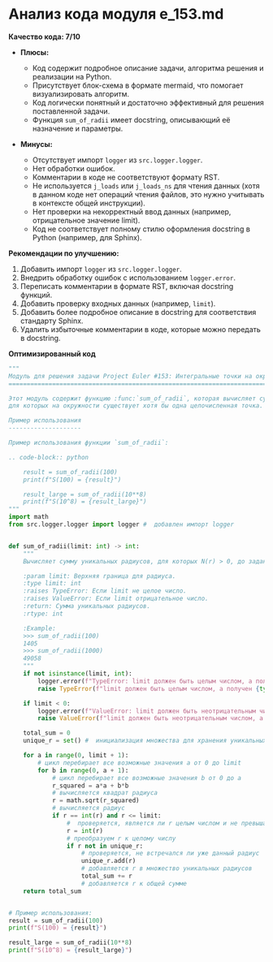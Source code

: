 # Анализ кода модуля e_153.md

**Качество кода: 7/10**

- **Плюсы:**
    - Код содержит подробное описание задачи, алгоритма решения и реализации на Python.
    - Присутствует блок-схема в формате mermaid, что помогает визуализировать алгоритм.
    - Код логически понятный и достаточно эффективный для решения поставленной задачи.
    - Функция `sum_of_radii` имеет docstring, описывающий её назначение и параметры.

- **Минусы:**
    - Отсутствует импорт `logger` из `src.logger.logger`.
    - Нет обработки ошибок.
    - Комментарии в коде не соответствуют формату RST.
    - Не используется `j_loads` или `j_loads_ns` для чтения данных (хотя в данном коде нет операций чтения файлов, это нужно учитывать в контексте общей инструкции).
    - Нет проверки на некорректный ввод данных (например, отрицательное значение limit).
    - Код не соответствует полному стилю оформления docstring в Python (например, для Sphinx).

**Рекомендации по улучшению:**

1.  Добавить импорт `logger` из `src.logger.logger`.
2.  Внедрить обработку ошибок с использованием `logger.error`.
3.  Переписать комментарии в формате RST, включая docstring функций.
4.  Добавить проверку входных данных (например, `limit`).
5.  Добавить более подробное описание в docstring для соответствия стандарту Sphinx.
6.  Удалить избыточные комментарии в коде, которые можно передать в docstring.

**Оптимизированный код**

```python
"""
Модуль для решения задачи Project Euler #153: Интегральные точки на окружности.
=========================================================================================

Этот модуль содержит функцию :func:`sum_of_radii`, которая вычисляет сумму уникальных радиусов,
для которых на окружности существует хотя бы одна целочисленная точка.

Пример использования
--------------------

Пример использования функции `sum_of_radii`:

.. code-block:: python

    result = sum_of_radii(100)
    print(f"S(100) = {result}")

    result_large = sum_of_radii(10**8)
    print(f"S(10^8) = {result_large}")
"""
import math
from src.logger.logger import logger #  добавлен импорт logger


def sum_of_radii(limit: int) -> int:
    """
    Вычисляет сумму уникальных радиусов, для которых N(r) > 0, до заданного предела.

    :param limit: Верхняя граница для радиуса.
    :type limit: int
    :raises TypeError: Если limit не целое число.
    :raises ValueError: Если limit отрицательное число.
    :return: Сумма уникальных радиусов.
    :rtype: int

    :Example:
    >>> sum_of_radii(100)
    1405
    >>> sum_of_radii(1000)
    49058
    """
    if not isinstance(limit, int):
        logger.error(f"TypeError: limit должен быть целым числом, а получен {type(limit)}")
        raise TypeError(f"limit должен быть целым числом, а получен {type(limit)}")

    if limit < 0:
        logger.error(f"ValueError: limit должен быть неотрицательным числом, а получен {limit}")
        raise ValueError(f"limit должен быть неотрицательным числом, а получен {limit}")

    total_sum = 0
    unique_r = set() #  инициализация множества для хранения уникальных радиусов

    for a in range(0, limit + 1):
        # цикл перебирает все возможные значения a от 0 до limit
        for b in range(0, a + 1):
            # цикл перебирает все возможные значения b от 0 до a
            r_squared = a*a + b*b
            # вычисляется квадрат радиуса
            r = math.sqrt(r_squared)
            # вычисляется радиус
            if r == int(r) and r <= limit:
                #  проверяется, является ли r целым числом и не превышает ли предел
                r = int(r)
                # преобразуем r к целому числу
                if r not in unique_r:
                    # проверяется, не встречался ли уже данный радиус
                    unique_r.add(r)
                    # добавляется r в множество уникальных радиусов
                    total_sum += r
                    # добавляется r к общей сумме
    return total_sum


# Пример использования:
result = sum_of_radii(100)
print(f"S(100) = {result}")

result_large = sum_of_radii(10**8)
print(f"S(10^8) = {result_large}")
```